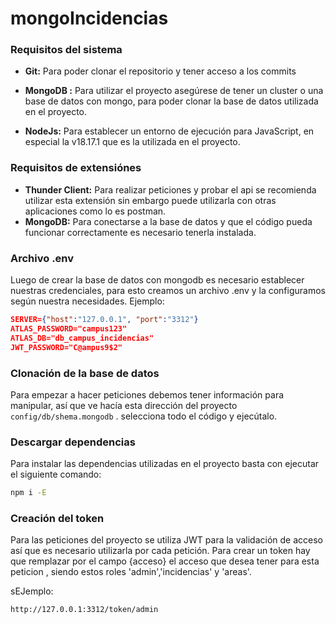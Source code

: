 # mongoIncidencias

### Requisitos del sistema

- **Git:** Para poder clonar el repositorio y tener acceso a los commits

- **MongoDB :** Para utilizar el proyecto asegúrese de tener un cluster o una base de datos con mongo, para poder clonar la base de datos utilizada en el proyecto.
- **NodeJs:** Para establecer un entorno de ejecución para JavaScript, en especial la v18.17.1 que es la utilizada en el proyecto.

### Requisitos de extensiónes

- **Thunder Client:** Para realizar peticiones y probar el api se recomienda utilizar esta extensión sin embargo puede utilizarla con otras aplicaciones como lo es postman.
- **MongoDB:** Para conectarse a la base de datos y que el código pueda funcionar correctamente es necesario tenerla instalada.

### Archivo .env

Luego de crear la base de datos con mongodb es necesario establecer nuestras credenciales, para esto creamos un archivo .env y la configuramos según nuestra necesidades. Ejemplo:

```json
SERVER={"host":"127.0.0.1", "port":"3312"}
ATLAS_PASSWORD="campus123"
ATLAS_DB="db_campus_incidencias"
JWT_PASSWORD="C@ampus9$2"
```

### Clonación de la base de datos

Para empezar a hacer peticiones debemos tener información para manipular, así que ve hacía esta dirección del proyecto `config/db/shema.mongodb` . selecciona todo el código y ejecútalo.

### Descargar dependencias

Para instalar las dependencias utilizadas en el proyecto basta con ejecutar el siguiente comando:

```bash
npm i -E
```

### Creación del token

Para las peticiones del proyecto se utiliza JWT para la validación de acceso así que es necesario utilizarla por cada petición. Para crear un token hay que  remplazar por el campo {acceso} el acceso que desea tener para esta peticion , siendo estos roles 'admin','incidencias' y 'areas'. 

sEJemplo:

```http
http://127.0.0.1:3312/token/admin
```



### 